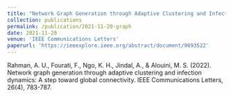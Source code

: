 ```yaml
---
title: "Network Graph Generation through Adaptive Clustering and Infection Dynamics: A Step Towards Global Connectivity"
collection: publications
permalink: /publication/2021-11-20-graph
date: 2021-11-20
venue: 'IEEE Communications Letters'
paperurl: 'https://ieeexplore.ieee.org/abstract/document/9693522'
---
```

Rahman, A. U., Fourati, F., Ngo, K. H., Jindal, A., & Alouini, M. S. (2022). Network graph generation through adaptive clustering and infection dynamics: A step toward global connectivity. IEEE Communications Letters, 26(4), 783-787.